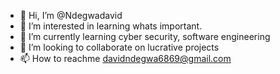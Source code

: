 - 👋 Hi, I’m @Ndegwadavid
- 👀 I’m interested in learning whats important.
- 🌱 I’m currently learning cyber security, software engineering 
- 💞️ I’m looking to collaborate on lucrative projects
- 📫 How to reachme davidndegwa6869@gmail.com

<!---
Ndegwadavid/Ndegwadavid is a ✨ special ✨ repository because its `README.md` (this file) appears on your GitHub profile.
You can click the Preview link to take a look at your changes.
--->
